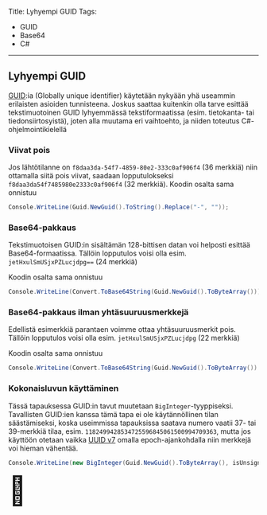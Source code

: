 Title: Lyhyempi GUID
Tags: 
  - GUID
  - Base64
  - C#
---

## Lyhyempi GUID

[GUID](https://fi.wikipedia.org/wiki/GUID):ia (Globally unique identifier) käytetään nykyään yhä useammin erilaisten asioiden tunnisteena. Joskus saattaa kuitenkin olla tarve esittää tekstimuotoinen GUID lyhyemmässä tekstiformaatissa (esim. tietokanta- tai tiedonsiirtosyistä), joten alla muutama eri vaihtoehto, ja niiden toteutus C#-ohjelmointikielellä

### Viivat pois

Jos lähtötilanne on `f8daa3da-54f7-4859-80e2-333c0af906f4` (36 merkkiä) niin ottamalla siitä pois viivat, saadaan lopputulokseksi `f8daa3da54f7485980e2333c0af906f4` (32 merkkiä). Koodin osalta sama onnistuu

```cs
Console.WriteLine(Guid.NewGuid().ToString().Replace("-", ""));
```

### Base64-pakkaus

Tekstimuotoisen GUID:in sisältämän 128-bittisen datan voi helposti esittää Base64-formaatissa. Tällöin lopputulos voisi olla esim. `jetHxulSmUSjxPZLucjdpg==` (24 merkkiä)

Koodin osalta sama onnistuu

```cs
Console.WriteLine(Convert.ToBase64String(Guid.NewGuid().ToByteArray()));
```

### Base64-pakkaus ilman yhtäsuuruusmerkkejä

Edellistä esimerkkiä parantaen voimme ottaa yhtäsuuruusmerkit pois. Tällöin lopputulos voisi olla esim. `jetHxulSmUSjxPZLucjdpg` (22 merkkiä)

Koodin osalta sama onnistuu

```cs
Console.WriteLine(Convert.ToBase64String(Guid.NewGuid().ToByteArray()).TrimEnd('='));
```

### Kokonaisluvun käyttäminen

Tässä tapauksessa GUID:in tavut muutetaan `BigInteger`-tyyppiseksi. Tavallisten GUID:ien kanssa tämä tapa ei ole käytännöllinen tilan säästämiseksi, koska useimmissa tapauksissa saatava numero vaatii 37- tai 39-merkkiä tilaa, esim. `1182499428534725596845061500994709363`, mutta jos käyttöön otetaan vaikka [UUID v7](https://www.ietf.org/archive/id/draft-peabody-dispatch-new-uuid-format-04.html#name-uuid-version-7) omalla epoch-ajankohdalla niin merkkejä voi hieman vähentää.

```cs
Console.WriteLine(new BigInteger(Guid.NewGuid().ToByteArray(), isUnsigned: true));
```

<span style="font-size:4em;">🪪</span>